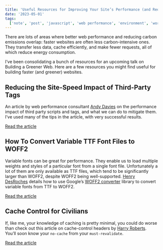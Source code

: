 ```yaml
---
title: 'Useful Resources for Improving Your Site’s Performance (and Reducing Carbon Emissions)'
date: '2023-05-01'
tags:
  ['note', 'post', 'javascript', 'web performance', 'environment', 'workflow']
---
```


There are lots of areas where better web performance and reducing carbon emissions overlap: faster websites are often less carbon-intensive ones. They transfer less data, cache efficiently, and make fewer requests, all of which reduce energy consumption.

I’ve been consolidating a bunch of resources for an upcoming talk on Building a Greener Web. Here are a few resources you might find useful for building faster (and greener) websites.

## Reducing the Site-Speed Impact of Third-Party Tags

An article by web performance consultant [Andy Davies](https://andydavies.me/) on the performance impact of third party scripts and tags, and what we can do to mitigate them. I’ve used many of the tips in the article, with very successful results.

[Read the article](https://andydavies.me/blog/2020/10/02/reducing-the-site-speed-impact-of-third-party-tags/)

## How To Convert Variable TTF Font Files to WOFF2

Variable fonts can be great for performance. They enable us to load multiple weights and styles of a particular font from a single font file. Unfortunately a lot of them are only available as TTF files, which tend to be significantly larger than WOFF2, despite WOFF2 being well-supported. [Henry DesRoches](https://henry.codes/) details how to use Google’s [WOFF2 converter](https://github.com/google/woff2.git) library to convert variable fonts from TTF to WOFF2.

[Read the article](https://henry.codes/writing/how-to-convert-variable-ttf-font-files-to-woff2/)

## Cache Control for Civilians

If, like me, your knowledge of caching is pretty minimal, you could do worse than check out this article on cache-control headers by [Harry Roberts](https://csswizardry.com/). You’ll soon know your `no-cache` from your `must-revalidate`.

[Read the article](https://csswizardry.com/2019/03/cache-control-for-civilians/)
